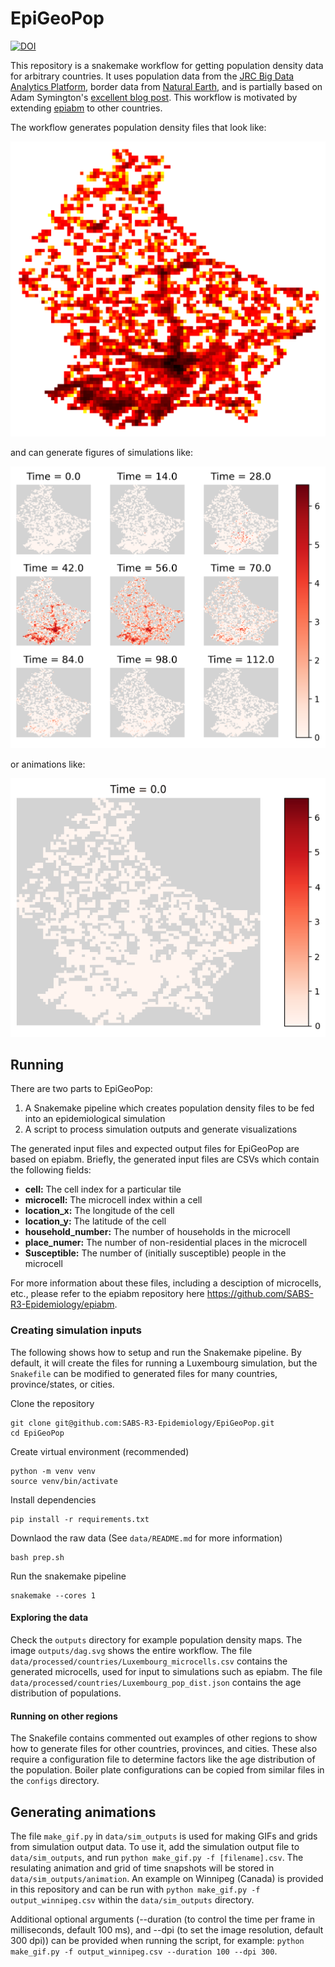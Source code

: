 # EpiGeoPop

[![DOI](https://zenodo.org/badge/599134184.svg)](https://doi.org/10.5281/zenodo.14112520)

This repository is a snakemake workflow for getting population density data for arbitrary countries.
It uses population data from the [JRC Big Data Analytics Platform](https://jeodpp.jrc.ec.europa.eu/ftp/jrc-opendata/GHSL/GHS_POP_MT_GLOBE_R2019A/GHS_POP_E2015_GLOBE_R2019A_4326_30ss/V1-0/), border data from [Natural Earth](https://www.naturalearthdata.com/downloads/10m-cultural-vectors/), and is partially based on Adam Symington's [excellent blog post](https://towardsdatascience.com/creating-beautiful-population-density-maps-with-python-fcdd84035e06).
This workflow is motivated by extending [epiabm](https://github.com/SABS-R3-Epidemiology/epiabm) to other countries.

The workflow generates population density files that look like:

![Luxembourg heatmap](./example_figures/luxembourg_pop.png)

and can generate figures of simulations like:

![Luxembourg time grid](./example_figures/population_output_simulation_1_grid.png)

or animations like:

![Luxembourg time animation](./example_figures/population_output_simulation_1.gif)

## Running

There are two parts to EpiGeoPop:

1. A Snakemake pipeline which creates population density files to be fed into an epidemiological simulation
2. A script to process simulation outputs and generate visualizations

The generated input files and expected output files for EpiGeoPop are based on epiabm.
Briefly, the generated input files are CSVs which contain the following fields:

* **cell:** The cell index for a particular tile
* **microcell:** The microcell index within a cell
* **location_x:** The longitude of the cell
* **location_y:** The latitude of the cell
* **household_number:** The number of households in the microcell
* **place_numer:** The number of non-residential places in the microcell
* **Susceptible:** The number of (initially susceptible) people in the microcell

For more information about these files, including a desciption of microcells, etc., please refer to the epiabm repository here https://github.com/SABS-R3-Epidemiology/epiabm.

### Creating simulation inputs

The following shows how to setup and run the Snakemake pipeline.
By default, it will create the files for running a Luxembourg simulation, but the `Snakefile` can be modified to generated files for many countries, province/states, or cities.

Clone the repository

```
git clone git@github.com:SABS-R3-Epidemiology/EpiGeoPop.git
cd EpiGeoPop
```

Create virtual environment (recommended)

```
python -m venv venv
source venv/bin/activate
```

Install dependencies

```
pip install -r requirements.txt
```

Downlaod the raw data (See `data/README.md` for more information)

```
bash prep.sh
```

Run the snakemake pipeline

```
snakemake --cores 1
```

#### Exploring the data

Check the `outputs` directory for example population density maps.
The image `outputs/dag.svg` shows the entire workflow.
The file `data/processed/countries/Luxembourg_microcells.csv` contains the generated microcells, used for input to simulations such as epiabm.
The file `data/processed/countries/Luxembourg_pop_dist.json` contains the age distribution of populations.

#### Running on other regions

The Snakefile contains commented out examples of other regions to show how to generate files for other countries, provinces, and cities.
These also require a configuration file to determine factors like the age distribution of the population.
Boiler plate configurations can be copied from similar files in the `configs` directory.

## Generating animations

The file `make_gif.py` in `data/sim_outputs` is used for making GIFs and grids from simulation output data.
To use it, add the simulation output file to `data/sim_outputs`, and run `python make_gif.py -f [filename].csv`.
The resulating animation and grid of time snapshots will be stored in `data/sim_outputs/animation`.
An example on Winnipeg (Canada) is provided in this repository and can be run with `python make_gif.py -f output_winnipeg.csv` within the `data/sim_outputs` directory.

Additional optional arguments (--duration (to control the time per frame in milliseconds, default 100 ms), and --dpi (to set the image resolution, default 300 dpi)) can be provided when running the script, for example: `python make_gif.py -f output_winnipeg.csv --duration 100 --dpi 300`.
